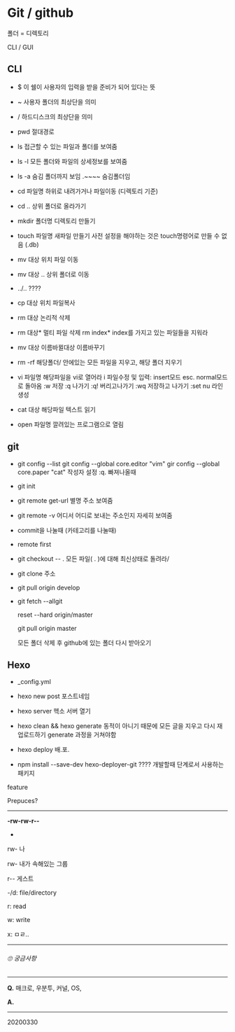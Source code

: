 # Git / github

폴더 = 디렉토리

CLI / GUI


## CLI

- $ 이 쉘이 사용자의 입력을 받을 준비가 되어 있다는 뜻

- ~   사용자 폴더의 최상단을 의미

- /   하드디스크의 최상단을 의미

- pwd   절대경로
- ls   접근할 수 있는 파일과 폴더를 보여줌
- ls -l   모든 폴더와 파일의 상세정보를 보여줌 
- ls -a   숨김 폴더까지 보임
  .~~~~ 숨김폴더임
- cd  파일명   하위로 내려가거나 파일이동 (디렉토리 기준)
- cd ..   상위 폴더로 올라가기
- mkdir 폴더명   디렉토리 만들기
- touch 파일명   새파일 만들기
  사전 설정을 해야하는 것은 touch명령어로 만들 수 없음 (.db)
- mv 대상 위치   파일 이동
- mv 대상 ..   상위 폴더로 이동
- ../.. ????
- cp 대상 위치   파일복사
- rm 대상   논리적 삭제
- rm 대상*   멀티 파일 삭제
  rm index*   index를 가지고 있는 파일들을 지워라
- mv 대상 이름바뀔대상   이름바꾸기
- rm -rf 해당폴더/   안에있는 모든 파일을 지우고, 해당 폴더 지우기
- vi 파일명   해당파일을 vi로 열어라
  i   파일수정 및 입력: insert모드
  esc.  normal모드로 돌아옴
  :w   저장
  :q   나가기
  :q!   버리고나가기
  :wq   저장하고 나가기
  :set nu 라인생성
- cat 대상   해당파일 텍스트 읽기
- open 파일명   깔려있는 프로그램으로 열림



## git

- git config --list
  git config --global core.editor "vim"
  gir config --global core.paper "cat"
  작성자 설정
  :q.  빠져나올때
  
- git init   

- git remote get-url 별명   주소 보여줌

- git remote -v 어디서 어디로 보내는 주소인지 자세히 보여줌

- commit을 나눌때 (카테고리를 나눌때)

- remote first

- git checkout -- .   모든 파일( . )에 대해 최신상태로 돌려라/ 

- git clone 주소

- git pull origin develop

- git fetch --allgit 

  reset --hard origin/master

  git pull origin master

  모든 폴더 삭제 후 github에 있는 폴더 다시 받아오기



## Hexo

- _config.yml

- hexo new post   포스트네임 

- hexo server   헥소 서버 열기

- hexo clean && hexo generate   동적이 아니기 때문에 모든 글을 지우고 다시 재 업로드하기
  generate 과정을 거쳐야함 

- hexo deploy   배.포.

- npm install --save-dev hexo-deployer-git ???? 개발할때 단계로서 사용하는 패키지 



feature



Prepuces?



---

**-rw-rw-r--**

-

rw- 나

rw- 내가 속해있는 그룹

r-- 게스트

-/d: file/directory

r: read

w: write

x: ㅁㄹ..

---









###### 🙄 궁금사항

---

**Q.**  매크로, 우분투, 커널, OS, 

**A.** 







---

20200330